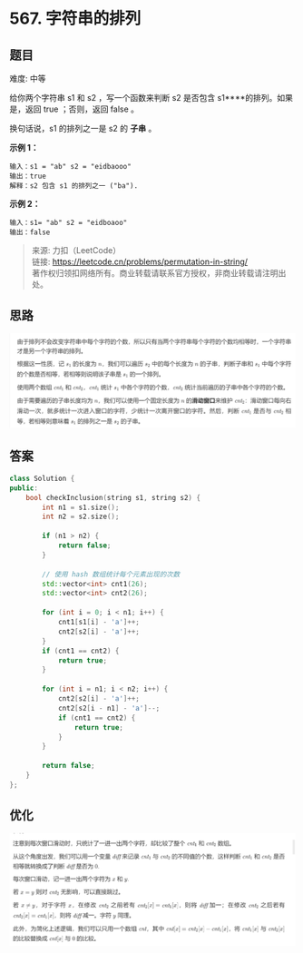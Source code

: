 # 567. 字符串的排列

## 题目

难度: 中等

给你两个字符串 s1 和 s2 ，写一个函数来判断 s2 是否包含 s1****的排列。如果是，返回 true ；否则，返回 false 。

换句话说，s1 的排列之一是 s2 的 **子串** 。

**示例 1：**

```
输入：s1 = "ab" s2 = "eidbaooo"
输出：true
解释：s2 包含 s1 的排列之一 ("ba").

```

**示例 2：**

```
输入：s1= "ab" s2 = "eidboaoo"
输出：false

```

> 来源: 力扣（LeetCode）  
> 链接: <https://leetcode.cn/problems/permutation-in-string/>  
> 著作权归领扣网络所有。商业转载请联系官方授权，非商业转载请注明出处。

## 思路

![image-20220526144710115](image/image-20220526144710115.png)

## 答案

```c++
class Solution {
public:
    bool checkInclusion(string s1, string s2) {
        int n1 = s1.size();
        int n2 = s2.size();

        if (n1 > n2) {
            return false;
        }

        // 使用 hash 数组统计每个元素出现的次数
        std::vector<int> cnt1(26);
        std::vector<int> cnt2(26);

        for (int i = 0; i < n1; i++) {
            cnt1[s1[i] - 'a']++;
            cnt2[s2[i] - 'a']++;
        }
        if (cnt1 == cnt2) {
            return true;
        }

        for (int i = n1; i < n2; i++) {
            cnt2[s2[i] - 'a']++;
            cnt2[s2[i - n1] - 'a']--;
            if (cnt1 == cnt2) {
                return true;
            }
        }

        return false;
    }
};
```

## 优化

![image-20220526145513446](image/image-20220526145513446.png)

